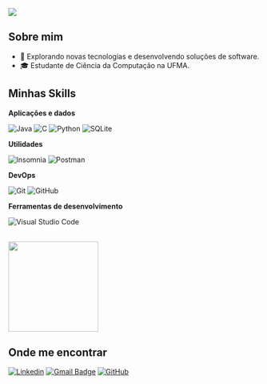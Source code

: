 ![](https://komarev.com/ghpvc/?username=iuricode&color=006bed)

## Sobre mim

- 🤔 Explorando novas tecnologias e desenvolvendo soluções de software.
- 🎓 Estudante de Ciência da Computação na UFMA.

## Minhas Skills

**Aplicações e dados**

![Java](https://img.shields.io/badge/-Java-333333?style=flat&logo=Java&logoColor=007396)
![C](https://img.shields.io/badge/-CSS-333333?style=flat&logo=CSS3&logoColor=1572B6](https://img.shields.io/badge/C-00599C?style=for-the-badge&logo=c&logoColor=white))
![Python](https://img.shields.io/badge/-Flutter-333333?style=flat&logo=Flutter](https://img.shields.io/badge/Python-3776AB?style=for-the-badge&logo=python&logoColor=white))
![SQLite](https://img.shields.io/badge/SQLite-07405E?style=for-the-badge&logo=sqlite&logoColor=white)

**Utilidades**

![Insomnia](https://img.shields.io/badge/-Insomnia-333333?style=flat&logo=insomnia)
![Postman](https://img.shields.io/badge/-Postman-333333?style=flat&logo=postman)

**DevOps**

![Git](https://img.shields.io/badge/-Git-333333?style=flat&logo=git)
![GitHub](https://img.shields.io/badge/-GitHub-333333?style=flat&logo=github)

**Ferramentas de desenvolvimento**

![Visual Studio Code](https://img.shields.io/badge/-Visual%20Studio%20Code-333333?style=flat&logo=visual-studio-code&logoColor=007ACC)

<br/>

<a href="https://github.com/iuricode" title="Perfil do Iuri">
  <img height="180em" src="https://github-readme-stats.vercel.app/api?username=iuricode&theme=dracula&show_icons=true" />
</a>

## Onde me encontrar

[![Linkedin](https://img.shields.io/badge/-username-blue?style=flat-square&logo=Linkedin&logoColor=white&link=LINK-DO-SEU-LINKEDIN)]([linkedin/in/](https://www.linkedin.com/in/carlosclobato))
[![Gmail Badge](https://img.shields.io/badge/-seuemail@email.com-006bed?style=flat-square&logo=Gmail&logoColor=white&link=mailto:SEU-EMAIL)](mailto:lobatokadu2005@gmail.com)
[![GitHub](https://img.shields.io/github/followers/iuricode?label=follow&style=social)](github.com/kaducl)
